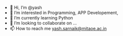 - 👋 Hi, I’m @yash
- 👀 I’m interested in Programming, APP Developement, 
- 🌱 I’m currently learning Python
- 💞️ I’m looking to collaborate on ...
- 📫 How to reach me yash.sarnaik@mitaoe.ac.in

<!---
yashsarnaik22/yashsarnaik22 is a ✨ special ✨ repository 
